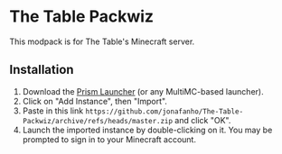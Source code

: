 # The Table Packwiz

This modpack is for The Table's Minecraft server.

## Installation

1. Download the [Prism Launcher](https://prismlauncher.org/) (or any MultiMC-based launcher).
1. Click on "Add Instance", then "Import".
1. Paste in this link `https://github.com/jonafanho/The-Table-Packwiz/archive/refs/heads/master.zip` and click "OK".
1. Launch the imported instance by double-clicking on it. You may be prompted to sign in to your Minecraft account.
